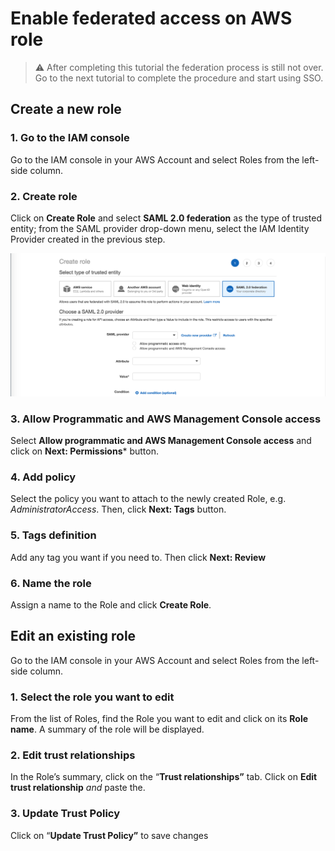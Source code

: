 # Enable federated access on AWS role

> :warning: After completing this tutorial the federation process is still not over. Go to the next tutorial to complete the procedure and start using SSO.

## Create a new role

### 1. Go to the IAM console

Go to the IAM console in your AWS Account and select Roles from the left-side column.

### 2. Create role

Click on **Create Role** and select **SAML 2.0 federation** as the type of trusted entity; from the SAML provider drop-down menu, select the IAM Identity Provider created in the previous step.

![](../../../../images/tutorials/aws/iam_federated_role/ENABLE_ROLE_FEDERATED_ACCESS-1.png)

### 3. Allow Programmatic and AWS Management Console access

Select **Allow programmatic and AWS Management Console access** and click on **Next: Permissions*** button.

### 4. Add policy

Select the policy you want to attach to the newly created Role, e.g. *AdministratorAccess*. Then, click **Next: Tags** button.

### 5. Tags definition

Add any tag you want if you need to. Then click **Next: Review**

### 6. Name the role

Assign a name to the Role and click **Create Role**.

## Edit an existing role

Go to the IAM console in your AWS Account and select Roles from the left-side column.

### 1. Select the role you want to edit

From the list of Roles, find the Role you want to edit and click on its **Role name**. A summary of the role will be displayed.

### 2. Edit trust relationships

In the Role’s summary, click on the “**Trust relationships”** tab. Click on **Edit trust relationship** *and* paste the.

### 3. Update Trust Policy

Click on “**Update Trust Policy”** to save changes
